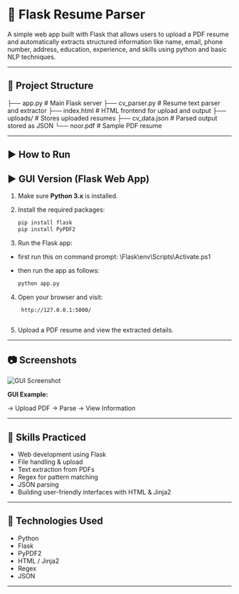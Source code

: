 # 📄 Flask Resume Parser

A simple web app built with Flask that allows users to upload a PDF resume and automatically extracts structured information like name, email, phone number, address, education, experience, and skills using python and basic NLP techniques.

---

## 📁 Project Structure

├── app.py # Main Flask server
├── cv_parser.py # Resume text parser and extractor
├── index.html # HTML frontend for upload and output
├── uploads/ # Stores uploaded resumes
├── cv_data.json # Parsed output stored as JSON
└── noor.pdf # Sample PDF resume


---

## ▶ How to Run

## ▶ GUI Version (Flask Web App)

1. Make sure **Python 3.x** is installed.

2. Install the required packages:
   ```bash
   pip install flask
   pip install PyPDF2

   ```
3. Run the Flask app:
  - first run this on command prompt: \Flask\env\Scripts\Activate.ps1
  - then run the app as follows:

    ```bash
    python app.py
    
    ```
4. Open your browser and visit:
   
   ```bash
    http://127.0.0.1:5000/
    
    ```
5. Upload a PDF resume and view the extracted details.

---

## 📷 Screenshots

![GUI Screenshot](screenshot.png)

**GUI Example:**

→ Upload PDF → Parse → View Information

---

## 🧠 Skills Practiced

- Web development using Flask  
- File handling & upload  
- Text extraction from PDFs  
- Regex for pattern matching  
- JSON parsing  
- Building user-friendly interfaces with HTML & Jinja2

---

## 📌 Technologies Used

- Python  
- Flask  
- PyPDF2  
- HTML / Jinja2  
- Regex  
- JSON

---
